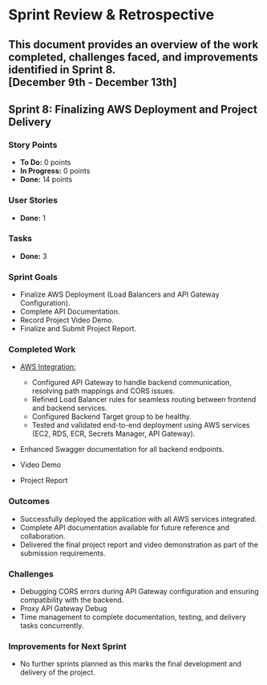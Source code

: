 # Sprint Review & Retrospective  

This document provides an overview of the work completed, challenges faced, and improvements identified in Sprint 8.  
[December 9th - December 13th]  
---

## Sprint 8: Finalizing AWS Deployment and Project Delivery  

### Story Points  
- **To Do:** 0 points  
- **In Progress:** 0 points  
- **Done:** 14 points  

### User Stories  
- **Done:** 1  

### Tasks  
- **Done:** 3  

### Sprint Goals  
- Finalize AWS Deployment (Load Balancers and API Gateway Configuration).  
- Complete API Documentation.  
- Record Project Video Demo.  
- Finalize and Submit Project Report.  

### Completed Work  
- [AWS Integration:](../../Epics/AWS_Integration/README.md)  
  - Configured API Gateway to handle backend communication, resolving path mappings and CORS issues.  
  - Refined Load Balancer rules for seamless routing between frontend and backend services.  
  - Configured Backend Target group to be healthy.
  - Tested and validated end-to-end deployment using AWS services (EC2, RDS, ECR, Secrets Manager, API Gateway).  

- Enhanced Swagger documentation for all backend endpoints.  
- Video Demo
- Project Report  

### Outcomes  
- Successfully deployed the application with all AWS services integrated.  
- Complete API documentation available for future reference and collaboration.  
- Delivered the final project report and video demonstration as part of the submission requirements.  

### Challenges  
- Debugging CORS errors during API Gateway configuration and ensuring compatibility with the backend.  
- Proxy API Gateway Debug 
- Time management to complete documentation, testing, and delivery tasks concurrently.  

### Improvements for Next Sprint  
- No further sprints planned as this marks the final development and delivery of the project.  
